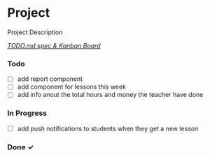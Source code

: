 # Project

Project Description

<em>[TODO.md spec & Kanban Board](https://bit.ly/3fCwKfM)</em>

### Todo

- [ ] add report component  
- [ ] add component for lessons this week  
- [ ] add info anout the total hours and money the teacher have done  

### In Progress

- [ ] add push notifications to students when they get a new lesson  

### Done ✓


